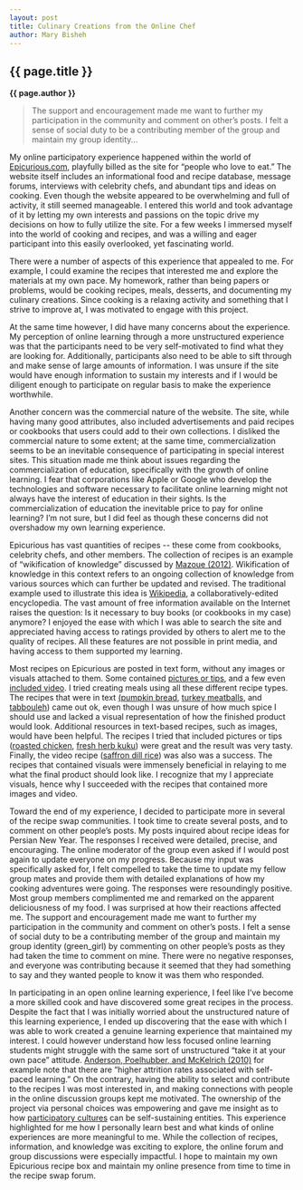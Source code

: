 ```yaml
---
layout: post
title: Culinary Creations from the Online Chef
author: Mary Bisheh
---
```


## {{ page.title }} ##

**{{ page.author }}**

>The support and encouragement made me want to further my participation in the community and comment on other’s posts. I felt a sense of social duty to be a contributing member of the group and maintain my group identity...

My online participatory experience happened within the world of [Epicurious.com](http://www.epicurious.com/), playfully billed as the site for “people who love to eat.” The website itself includes an informational food and recipe database, message forums, interviews with celebrity chefs, and abundant tips and ideas on cooking. Even though the website appeared to be overwhelming and full of activity, it still seemed manageable. I entered this world and took advantage of it by letting my own interests and passions on the topic drive my decisions on how to fully utilize the site. For a few weeks I immersed myself into the world of cooking and recipes, and was a willing and eager participant into this easily overlooked, yet fascinating world.

There were a number of aspects of this experience that appealed to me. For example, I could examine the recipes that interested me and explore the materials at my own pace. My homework, rather than being papers or problems, would be cooking recipes, meals, desserts, and documenting my culinary creations. Since cooking is a relaxing activity and something that I strive to improve at, I was motivated to engage with this project.

At the same time however, I did have many concerns about the experience. My perception of online learning through a more unstructured experience was that the participants need to be very self-motivated to find what they are looking for. Additionally, participants also need to be able to sift through and make sense of large amounts of information. I was unsure if the site would have enough information to sustain my interests and if I would be diligent enough to participate on regular basis to make the experience worthwhile.

Another concern was the commercial nature of the website. The site, while having many good attributes, also included advertisements and paid recipes or cookbooks that users could add to their own collections. I disliked the commercial nature to some extent; at the same time, commercialization seems to be an inevitable consequence of participating in special interest sites. This situation made me think about issues regarding the commercialization of education, specifically with the growth of online learning. I fear that corporations like Apple or Google who develop the technologies and software necessary to facilitate online learning might not always have the interest of education in their sights. Is the commercialization of education the inevitable price to pay for online learning? I’m not sure, but I did feel as though these concerns did not overshadow my own learning experience.

Epicurious has vast quantities of recipes -- these come from cookbooks, celebrity chefs, and other members. The collection of recipes is an example of “wikification of knowledge” discussed by [Mazoue (2012)](http://link.springer.com/article/10.1007/s12528-012-9054-2). Wikification of knowledge in this context refers to an ongoing collection of knowledge from various sources which can further be updated and revised. The traditional example used to illustrate this idea is [Wikipedia](http://en.wikipedia.org/wiki/Main_Page), a collaboratively-edited encyclopedia. The vast amount of free information available on the Internet raises the question: Is it necessary to buy books (or cookbooks in my case) anymore? I enjoyed the ease with which I was able to search the site and appreciated having access to ratings provided by others to alert me to the quality of recipes. All these features are not possible in print media, and having access to them supported my learning.

Most recipes on Epicurious are posted in text form, without any images or visuals attached to them. Some contained [pictures or tips](http://www.google.com/url?q=http%3A%2F%2Fcommunity.epicurious.com%2Fpost%2Fgrilled-summer-vegetables-tuscan-marinade&sa=D&sntz=1&usg=AFQjCNFNe8wZlTWYSI752VctwxBTjVK1dg), and a few even [included video](http://www.epicurious.com/video/80-global-dishes/80-dishes-iran-polow-persian-rice/19855819001). I tried creating meals using all these different recipe types. The recipes that were in text [(pumpkin bread](http://www.epicurious.com/recipes/food/views/Pumpkin-Bread-367512), [turkey meatballs](http://www.epicurious.com/recipes/food/views/Spaghetti-with-Turkey-Meatballs-394791), and [tabboule](http://www.epicurious.com/recipes/food/views/Lebanese-Tabbouleh-106589)[h](http://www.epicurious.com/recipes/food/views/Lebanese-Tabbouleh-106589)) came out ok, even though I was unsure of how much spice I should use and lacked a visual representation of how the finished product would look. Additional resources in text-based recipes, such as images, would have been helpful. The recipes I tried that included pictures or tips ([roasted chicken](http://community.epicurious.com/post/winner-winner-chicken-dinner-1332120962), [fresh herb kuku](http://www.epicurious.com/recipes/food/views/Fresh-Herb-Kuku-231921)) were great and the result was very tasty. Finally, the video recipe ([saffron dill rice](http://www.epicurious.com/video/80-global-dishes/80-dishes-iran-polow-persian-rice/19855819001)) was also was a success. The recipes that contained visuals were immensely beneficial in relaying to me what the final product should look like. I recognize that my I appreciate visuals, hence why I succeeded with the recipes that contained more images and video.

Toward the end of my experience, I decided to participate more in several of the recipe swap communities. I took time to create several posts, and to comment on other people’s posts. My posts inquired about recipe ideas for Persian New Year. The responses I received were detailed, precise, and encouraging. The online moderator of the group even asked if I would post again to update everyone on my progress. Because my input was specifically asked for, I felt compelled to take the time to update my fellow group mates and provide them with detailed explanations of how my cooking adventures were going. The responses were resoundingly positive. Most group members complimented me and remarked on the apparent deliciousness of my food. I was surprised at how their reactions affected me. The support and encouragement made me want to further my participation in the community and comment on other’s posts. I felt a sense of social duty to be a contributing member of the group and maintain my group identity (green\_girl) by commenting on other people’s posts as they had taken the time to comment on mine. There were no negative responses, and everyone was contributing because it seemed that they had something to say and they wanted people to know it was them who responded.

In participating in an open online learning experience, I feel like I’ve become a more skilled cook and have discovered some great recipes in the process. Despite the fact that I was initially worried about the unstructured nature of this learning experience, I ended up discovering that the ease with which I was able to work created a genuine learning experience that maintained my interest. I could however understand how less focused online learning students might struggle with the same sort of unstructured “take it at your own pace” attitude. [Anderson, Poelhubber, and McKelrich (2010)](http://www.westga.edu/~distance/ojdla/Fall133/anderson_poellhuber_mcKerlich133.html) for example note that there are “higher attrition rates associated with self-paced learning.” On the contrary, having the ability to select and contribute to the recipes I was most interested in, and making connections with people in the online discussion groups kept me motivated. The ownership of the project via personal choices was empowering and gave me insight as to how [participatory cultures](https://mitpress.mit.edu/books/confronting-challenges-participatory-culture) can be self-sustaining entities. This experience highlighted for me how I personally learn best and what kinds of online experiences are more meaningful to me. While the collection of recipes, information, and knowledge was exciting to explore, the online forum and group discussions were especially impactful. I hope to maintain my own Epicurious recipe box and maintain my online presence from time to time in the recipe swap forum.


